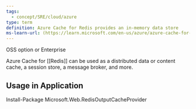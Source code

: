 ```yaml
---
tags:
  - concept/SRE/cloud/azure
type: term
definition: Azure Cache for Redis provides an in-memory data store
ms-learn-url: (https://learn.microsoft.com/en-us/azure/azure-cache-for-redis/cache-overview)
---
```




OSS option or Enterprise

Azure Cache for [[Redis]] can be used as a distributed data or content cache, a session store, a message broker, and more.

## Usage in Application

Install-Package Microsoft.Web.RedisOutputCacheProvider

